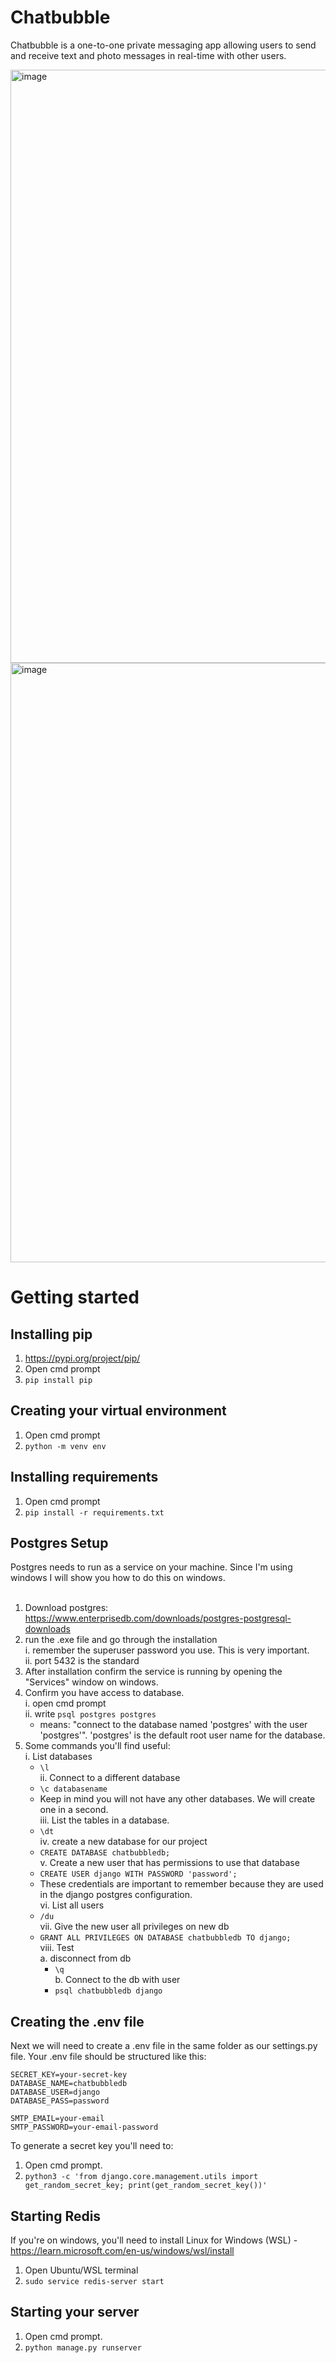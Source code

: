 # Chatbubble
Chatbubble is a one-to-one private messaging app allowing users to send and receive text and 
photo messages in real-time with other users.

<img width="949" alt="image" src="https://user-images.githubusercontent.com/110189117/210552093-fdce20cc-40c0-48d5-bf42-63b757d412cc.png">
<img width="959" alt="image" src="https://user-images.githubusercontent.com/110189117/210553740-edea10b6-9ef9-4f9c-ba86-079b012855f7.png">

# Getting started

## Installing pip
1. https://pypi.org/project/pip/ </br>
2. Open cmd prompt </br>
3. `pip install pip`

## Creating your virtual environment
1. Open cmd prompt </br>
2. `python -m venv env`

## Installing requirements
1. Open cmd prompt </br>
2. `pip install -r requirements.txt`

## Postgres Setup
Postgres needs to run as a service on your machine. Since I'm using windows I will show you how to do this on windows.
</br> </br>
1. Download postgres: https://www.enterprisedb.com/downloads/postgres-postgresql-downloads</br>
2. run the .exe file and go through the installation</br>
  i. remember the superuser password you use. This is very important.</br>
  ii. port 5432 is the standard</br>
3. After installation confirm the service is running by opening the "Services" window on windows.</br>
4. Confirm you have access to database.</br>
  i. open cmd prompt</br>
  ii. write `psql postgres postgres`</br>
    * means: "connect to the database named 'postgres' with the user 'postgres'". 'postgres' is the default root user name for the database.</br>
5. Some commands you'll find useful:</br>
  i. List databases</br>
    * `\l`</br>
  ii. Connect to a different database</br>
    * `\c databasename`</br>
    * Keep in mind you will not have any other databases. We will create one in a second.</br>
  iii. List the tables in a database.</br>
    * `\dt`</br>
  iv. create a new database for our project</br>
    * `CREATE DATABASE chatbubbledb;`</br>
  v. Create a new user that has permissions to use that database</br>
    * `CREATE USER django WITH PASSWORD 'password';`</br>
    * These credentials are important to remember because they are used in the django postgres configuration.</br>
  vi. List all users</br>
    * `/du`</br>
  vii. Give the new user all privileges on new db</br>
    * `GRANT ALL PRIVILEGES ON DATABASE chatbubbledb TO django;`</br>
  viii. Test</br>
    a. disconnect from db</br>
      * `\q`</br>
    b. Connect to the db with user</br>
      * `psql chatbubbledb django`</br>

## Creating the .env file
Next we will need to create a .env file in the same folder as our settings.py file. Your .env file should be structured like this:</br>
```
SECRET_KEY=your-secret-key
DATABASE_NAME=chatbubbledb
DATABASE_USER=django
DATABASE_PASS=password

SMTP_EMAIL=your-email
SMTP_PASSWORD=your-email-password
```
To generate a secret key you'll need to:</br>
1. Open cmd prompt.</br>
2. `python3 -c 'from django.core.management.utils import get_random_secret_key; print(get_random_secret_key())'`

## Starting Redis
If you're on windows, you'll need to install Linux for Windows (WSL) - https://learn.microsoft.com/en-us/windows/wsl/install</br>
1. Open Ubuntu/WSL terminal</br>
2. `sudo service redis-server start`

## Starting your server
1. Open cmd prompt.</br>
2. `python manage.py runserver`
